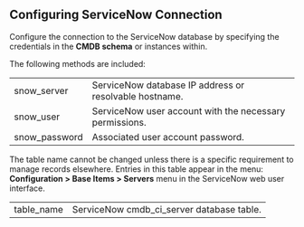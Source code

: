 ## Configuring ServiceNow Connection

Configure the connection to the ServiceNow database by specifying the
credentials in the **CMDB schema** or instances within.

The following methods are included:

|                |                                                         |
| -------------- | ------------------------------------------------------- |
| snow\_server   | ServiceNow database IP address or resolvable hostname.  |
| snow\_user     | ServiceNow user account with the necessary permissions. |
| snow\_password | Associated user account password.                       |

The table name cannot be changed unless there is a specific requirement to manage records
elsewhere. Entries in this table appear in the menu: **Configuration > Base Items > Servers** menu
in the ServiceNow web user interface.

|             |                                             |
| ----------- | ------------------------------------------- |
| table\_name | ServiceNow cmdb\_ci\_server database table. |
